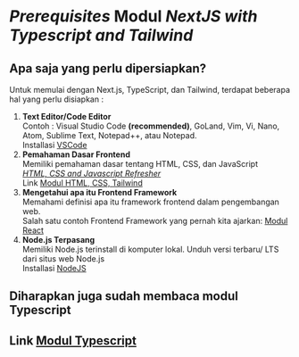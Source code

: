 # *Prerequisites* Modul *NextJS with Typescript and Tailwind*

## Apa saja yang perlu dipersiapkan?

Untuk memulai dengan Next.js, TypeScript, dan Tailwind, terdapat beberapa hal yang perlu disiapkan :
1. **Text Editor/Code Editor** <br/>
Contoh : Visual Studio Code **(recommended)**, GoLand, Vim, Vi, Nano, Atom, Sublime Text, Notepad++, atau Notepad. <br/>
Installasi [VSCode](https://code.visualstudio.com/download)
2. **Pemahaman Dasar Frontend** <br/>
Memiliki pemahaman dasar tentang HTML, CSS, dan JavaScript <br/>
[*HTML, CSS and Javascript Refresher*](https://www.freecodecamp.org/news/html-css-and-javascript-explained-for-beginners/)<br/>
Link [Modul HTML, CSS, Tailwind](https://github.com/Lab-RPL-ITS/modul-html-css-tailwind)
3. **Mengetahui apa itu Frontend Framework** <br/>
 Memahami definisi apa itu framework frontend dalam pengembangan web. <br/>
 Salah satu contoh Frontend Framework yang pernah kita ajarkan: [Modul React](https://github.com/rizqitsani/modul-lbe-rpl-2021)
4. **Node.js Terpasang** <br/>
Memiliki Node.js terinstall di komputer lokal. Unduh versi terbaru/ LTS dari situs web Node.js <br/>
Installasi [NodeJS](https://nodejs.org/en/download/)

## Diharapkan juga sudah membaca modul Typescript

## Link [Modul Typescript](https://github.com/Lab-RPL-ITS/modul-typescript-2022)


